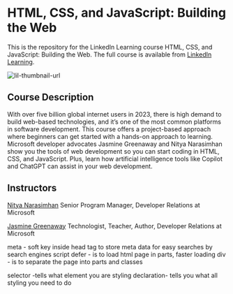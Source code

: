 # HTML, CSS, and JavaScript: Building the Web
This is the repository for the LinkedIn Learning course HTML, CSS, and JavaScript: Building the Web. The full course is available from [LinkedIn Learning][lil-course-url].

![lil-thumbnail-url]

## Course Description

With over five billion global internet users in 2023, there is high demand to build web-based technologies, and it’s one of the most common platforms in software development. This course offers a project-based approach where beginners can get started with a hands-on approach to learning. Microsoft developer advocates Jasmine Greenaway and Nitya Narasimhan show you the tools of web development so you can start coding in HTML, CSS, and JavaScript. Plus, learn how artificial intelligence tools like Copilot and ChatGPT can assist in your web development.

## Instructors

[Nitya Narasimhan](https://www.linkedin.com/learning/instructors/nitya-narasimhan?u=104)
Senior Program Manager, Developer Relations at Microsoft

[Jasmine Greenaway](https://www.linkedin.com/learning/instructors/jasmine-greenaway?u=104)
Technologist, Teacher, Author, Developer Relations at Microsoft

                        

[0]: # (Replace these placeholder URLs with actual course URLs)

[lil-course-url]: https://www.linkedin.com/learning/html-css-and-javascript-building-the-web
[lil-thumbnail-url]: https://media.licdn.com/dms/image/v2/D4E0DAQGOekVdxzy4-g/learning-public-crop_675_1200/learning-public-crop_675_1200/0/1726083011071?e=2147483647&v=beta&t=Snrq_ON58iaRiLWDmpbP7o-3QsmirVWGbMQU--NmG9Q

meta - soft key inside head tag to store meta data for easy searches by search engines
script defer - is to load html page in parts, faster loading
div - is to separate the page into parts and classes

selector -tells what element you are styling
declaration- tells you what all styling you need to do
